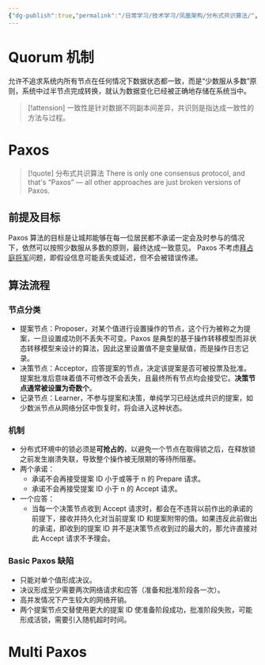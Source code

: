 ```yaml
---
{"dg-publish":true,"permalink":"/日常学习/技术学习/凤凰架构/分布式共识算法/","title":"分布式共识算法","tags":["八股"],"noteIcon":"1","created":"2023-10-19T14:17:55.922+08:00","updated":"2024-09-24T23:52:26.458+08:00"}
---
```



# Quorum 机制

允许不追求系统内所有节点在任何情况下数据状态都一致，而是“少数服从多数”原则，系统中过半节点完成转换，就认为数据变化已经被正确地存储在系统当中。

> [!attension] 一致性是针对数据不同副本间差异，共识则是指达成一致性的方法与过程。

# Paxos

> [!quote] 分布式共识算法
> There is only one consensus protocol, and that's “Paxos” — all other approaches are just broken versions of Paxos.

## 前提及目标

Paxos 算法的目标是让城邦能够在每一位居民都不承诺一定会及时参与的情况下，依然可以按照少数服从多数的原则，最终达成一致意见。
Paxos 不考虑[拜占庭将军](https://zh.wikipedia.org/wiki/%E6%8B%9C%E5%8D%A0%E5%BA%AD%E5%B0%86%E5%86%9B%E9%97%AE%E9%A2%98)问题，即假设信息可能丢失或延迟，但不会被错误传递。

## 算法流程

### 节点分类

- 提案节点：Proposer，对某个值进行设置操作的节点，这个行为被称之为提案，一旦设置成功则不丢失不可变。Paxos 是典型的基于操作转移模型而非状态转移模型来设计的算法，因此这里设置值不是变量赋值，而是操作日志记录。
- 决策节点：Acceptor，应答提案的节点，决定该提案是否可被投票及批准。提案批准后意味着值不可修改不会丢失，且最终所有节点均会接受它。**决策节点通常被设置为奇数个**。
- 记录节点：Learner，不参与提案和决策，单纯学习已经达成共识的提案，如少数派节点从网络分区中恢复时，将会进入这种状态。

### 机制

- 分布式环境中的锁必须是**可抢占的**，以避免一个节点在取得锁之后，在释放锁之前发生崩溃失联，导致整个操作被无限期的等待所阻塞。
- 两个承诺：
  - 承诺不会再接受提案 ID 小于或等于 n 的 Prepare 请求。
  - 承诺不会再接受提案 ID 小于 n 的 Accept 请求。
- 一个应答：
  - 当每一个决策节点收到 Accept 请求时，都会在不违背以前作出的承诺的前提下，接收并持久化对当前提案 ID 和提案附带的值。如果违反此前做出的承诺，即收到的提案 ID 并不是决策节点收到过的最大的，那允许直接对此 Accept 请求不予理会。

### Basic Paxos 缺陷

- 只能对单个值形成决议。
- 决议形成至少需要两次网络请求和应答（准备和批准阶段各一次）。
- 高并发情况下产生较大的网络开销。
- 两个提案节点交替使用更大的提案 ID 使准备阶段成功，批准阶段失败，可能形成活锁，需要引入随机超时时间。

# Multi Paxos
